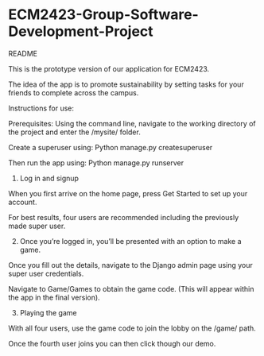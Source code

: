 # ECM2423-Group-Software-Development-Project

README

This is the prototype version of our application for ECM2423.

The idea of the app is to promote sustainability by setting tasks for your friends to complete across the campus.

Instructions for use:

Prerequisites: 
Using the command line, navigate to the working directory of the project and enter the /mysite/ folder.

Create a superuser using:
Python manage.py createsuperuser

Then run the app using:
Python manage.py runserver

1) Log in and signup

When you first arrive on the home page, press Get Started to set up your account.

For best results, four users are recommended including the previously made super user.

2) Once you’re logged in, you’ll be presented with an option to make a game.

Once you fill out the details, navigate to the Django admin page using your super user credentials.

Navigate to Game/Games to obtain the game code. (This will appear within the app in the final version).

3) Playing the game

With all four users, use the game code to join the lobby on the /game/ path.

Once the fourth user joins you can then click though our demo.
